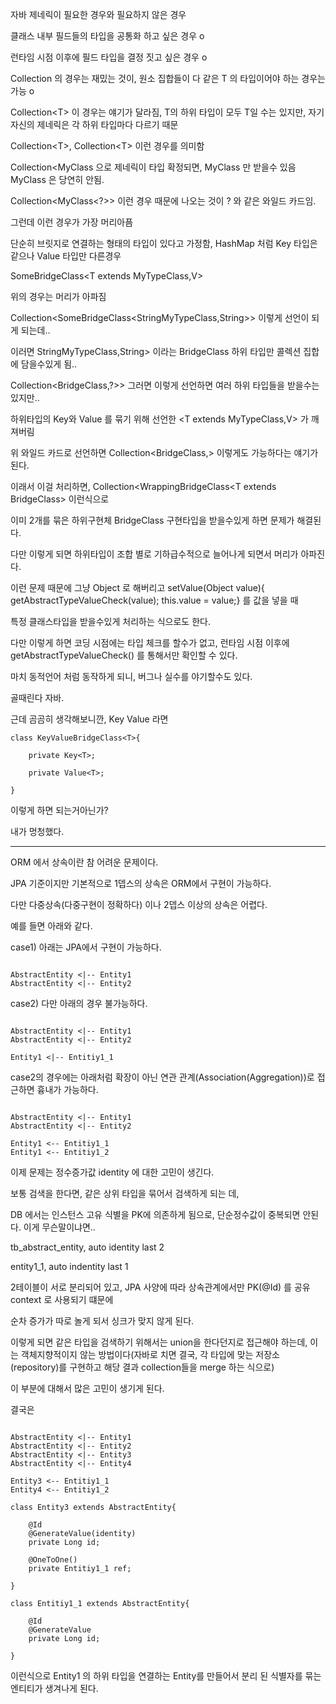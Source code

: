 자바 제네릭이 필요한 경우와 필요하지 않은 경우

클래스 내부 필드들의 타입을 공통화 하고 싶은 경우 o

런타임 시점 이후에 필드 타입을 결정 짓고 싶은 경우 o

Collection<T> 의 경우는 재밌는 것이, 원소 집합들이 다 같은 T 의 타입이어야 하는 경우는 가능 o

Collection<T<V>> 이 경우는 얘기가 달라짐, T의 하위 타입이 모두 T일 수는 있지만, 자기 자신의 제네릭은 각 하위 타입마다 다르기 때문

Collection<T<String>>, Collection<T<Long>> 이런 경우를 의미함

Collection<MyClass<String> 으로 제네릭이 타입 확정되면, MyClass<String> 만 받을수 있음 MyClass<Long> 은 당연히 안됨.

Collection<MyClass<?>> 이런 경우 때문에 나오는 것이 ? 와 같은 와일드 카드임.

그런데 이런 경우가 가장 머리아픔

단순히 브릿지로 연결하는 형태의 타입이 있다고 가정함, HashMap 처럼 Key 타입은 같으나 Value 타입만 다른경우

SomeBridgeClass<T extends MyTypeClass<V>,V>

위의 경우는 머리가 아파짐

Collection<SomeBridgeClass<StringMyTypeClass<String>,String>> 이렇게 선언이 되게 되는데..

이러면 StringMyTypeClass<String>,String> 이라는 BridgeClass 하위 타입만 콜렉션 집합에 담을수있게 됨..


Collection<BridgeClass<?>,?>> 그러면 이렇게 선언하면 여러 하위 타입들을 받을수는 있지만..

하위타입의 Key와 Value 를 묶기 위해 선언한 <T extends MyTypeClass<V>,V> 가 깨져버림

위 와일드 카드로 선언하면 Collection<BridgeClass<String>,<Long>> 이렇게도 가능하다는 얘기가 된다.

이래서 이걸 처리하면, Collection<WrappingBridgeClass<T extends BridgeClass<?,?>> 이런식으로

이미 2개를 묶은 하위구현체 BridgeClass 구현타입을 받을수있게 하면 문제가 해결된다.

다만 이렇게 되면 하위타입이 조합 별로 기하급수적으로 늘어나게 되면서 머리가 아파진다.

이런 문제 때문에 그냥 Object 로 해버리고 setValue(Object value){ getAbstractTypeValueCheck(value); this.value = value;} 를 값을 넣을 때

특정 클래스타입을 받을수있게 처리하는 식으로도 한다. 

다만 이렇게 하면 코딩 시점에는 타입 체크를 할수가 없고, 런타임 시점 이후에 getAbstractTypeValueCheck() 를 통해서만 확인할 수 있다.

마치 동적언어 처럼 동작하게 되니, 버그나 실수를 야기할수도 있다. 

골때린다 자바.

근데 곰곰히 생각해보니깐, Key<T> Value<T> 라면

```
class KeyValueBridgeClass<T>{

    private Key<T>;
    
    private Value<T>;

}
```

이렇게 하면 되는거아닌가?

내가 멍청했다.


----

ORM 에서 상속이란 참 어려운 문제이다.

JPA 기준이지만 기본적으로 1뎁스의 상속은 ORM에서 구현이 가능하다. 

다만 다중상속(다중구현이 정확하다) 이나 2뎁스 이상의 상속은 어렵다.

예를 들면 아래와 같다.


case1) 아래는 JPA에서 구현이 가능하다.
```

AbstractEntity <|-- Entity1
AbstractEntity <|-- Entity2

```

case2) 다만 아래의 경우 불가능하다.

```

AbstractEntity <|-- Entity1
AbstractEntity <|-- Entity2

Entity1 <|-- Entitiy1_1

```

case2의 경우에는 아래처럼 확장이 아닌 연관 관계(Association(Aggregation))로 접근하면 흉내가 가능하다.

```

AbstractEntity <|-- Entity1
AbstractEntity <|-- Entity2

Entity1 <-- Entitiy1_1
Entity1 <-- Entitiy1_2

```
이제 문제는 정수증가값 identity 에 대한 고민이 생긴다. 

보통 검색을 한다면, 같은 상위 타입을 묶어서 검색하게 되는 데,

DB 에서는 인스턴스 고유 식별을 PK에 의존하게 됨으로, 단순정수값이 중복되면 안된다. 이게 무슨말이냐면..

tb_abstract_entity, auto identity last 2

entity1_1, auto indentity last 1

2테이블이 서로 분리되어 있고, JPA 사양에 따라 상속관계에서만 PK(@Id) 를 공유context 로 사용되기 떄문에

순차 증가가 따로 놀게 되서 싱크가 맞지 않게 된다.

이렇게 되면 같은 타입을 검색하기 위해서는 union을 한다던지로 접근해야 하는데, 이는 객체지향적이지 않는 방법이다(자바로 치면 결국, 각 타입에 맞는 저장소(repository)를 구현하고 해당 결과 collection들을 merge 하는 식으로)

이 부분에 대해서 많은 고민이 생기게 된다.

결국은   

```

AbstractEntity <|-- Entity1
AbstractEntity <|-- Entity2
AbstractEntity <|-- Entity3
AbstractEntity <|-- Entity4

Entity3 <-- Entitiy1_1
Entity4 <-- Entitiy1_2

class Entity3 extends AbstractEntity{

    @Id
    @GenerateValue(identity)
    private Long id;

    @OneToOne()
    private Entitiy1_1 ref;

}

class Entitiy1_1 extends AbstractEntity{

    @Id
    @GenerateValue
    private Long id;

}

```

이런식으로 Entity1 의 하위 타입을 연결하는 Entity를 만들어서 분리 된 식별자를 묶는 엔티티가 생겨나게 된다.

